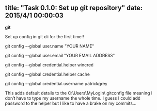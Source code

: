 title: "Task 0.1.0: Set up git repository"
date: 2015/4/1 00:00:03
---

**git**

Set up config in git cli for the first time!!

<!-- more -->

git config --global user.name "YOUR NAME"

git config --global user.email "YOUR EMAIL ADDRESS"

git config --global credential.helper wincred

git config --global credential.helper cache

git config --global credential.username patrickgrey

This adds default details to the C:\Users\MyLogin\\.gitconfig file meaning I don’t have to type my username the whole time. I guess I could add password to the helper but I like to have a brake on my commits...